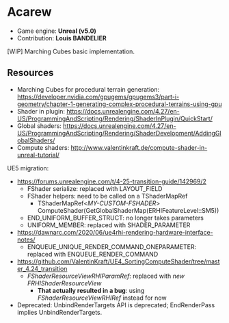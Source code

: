 # Acarew
- Game engine: __Unreal (v5.0)__
- Contribution: __Louis BANDELIER__

[WIP] Marching Cubes basic implementation.

## Resources
- Marching Cubes for procedural terrain generation: https://developer.nvidia.com/gpugems/gpugems3/part-i-geometry/chapter-1-generating-complex-procedural-terrains-using-gpu
- Shader in plugin: https://docs.unrealengine.com/4.27/en-US/ProgrammingAndScripting/Rendering/ShaderInPlugin/QuickStart/
- Global shaders: https://docs.unrealengine.com/4.27/en-US/ProgrammingAndScripting/Rendering/ShaderDevelopment/AddingGlobalShaders/
- Compute shaders: http://www.valentinkraft.de/compute-shader-in-unreal-tutorial/

UE5 migration:
- https://forums.unrealengine.com/t/4-25-transition-guide/142969/2
  - FShader serialize: replaced with LAYOUT_FIELD
  - FShader helpers: need to be called on a TShaderMapRef
    - TShaderMapRef<_MY-CUSTOM-FSHADER_> ComputeShader(GetGlobalShaderMap(ERHIFeatureLevel::SM5))
  - END_UNIFORM_BUFFER_STRUCT: no longer takes parameters
  - UNIFORM_MEMBER: replaced with SHADER_PARAMETER
- https://dawnarc.com/2020/06/ue4rhi-rendering-hardware-interface-notes/
  - ENQUEUE_UNIQUE_RENDER_COMMAND_ONEPARAMETER: replaced with ENQUEUE_RENDER_COMMAND
- https://github.com/ValentinKraft/UE4_SortingComputeShader/tree/master_4.24_transition
  - _FShaderResourceViewRHIParamRef_: replaced with _new FRHIShaderResourceView_
    - **That actually resulted in a bug**: using _FShaderResourceViewRHIRef_ instead for now
- Deprecated: UnbindRenderTargets API is deprecated; EndRenderPass implies UnbindRenderTargets.

